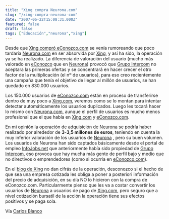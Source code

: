 ```yaml
---
title: "Xing compra Neurona.com"
slug: "/xing-compra-neurona-com"
date: "2007-06-22T15:08:31.000Z"
featured: false
draft: false
tags: ["Educación","neurona","xing"]
---
```


Desde que [Xing compró eConozco.com](http://www.carlosblanco.com/2007/03/26/xing-compra-econozco-com/) se venía rumoreando que poco tardaría [Neurona.com](http://www.neurona.com/) en ser absorvida por [Xing](http://www.xing.com/), y así ha sido, la operación ya se ha realizado. La diferencia de valoración del usuario (mucho más valorado en [eConozco](http://www.econozco.com/) que en [Neurona](http://www.neurona.com/)) provocó que [Grupo Intercom](http://www.grupointercom.com/) no aceptara las primeras ofertas y se concentrará en hacer crecer el otro factor de la multiplicación (el nº de usuarios), para eso creo recientemente una campaña que tenía el objetivo de llegar al millón de usuarios, se han quedado en 830.000 usuarios.

Los 150.000 usuarios de [eConozco.com](http://www.conozco.com/) están en proceso de transferirse dentro de muy poco a [Xing.com](http://www.xing.com/), veremos como se lo montan para intentar detectar automáticamente los usuarios duplicados. Luego les tocará hacer lo mismo con [Neurona.com](http://www.neurona.com/), aunque el perfil de usuarios es mucho menos profesional que el que había en [Xing.com](http://www.xing.com/) y [eConozco.com](http://www.econozco.com/).

En mi opinión la operación de adquisición de [Neurona](http://www.neurona.com/) se podría haber realizado por alrededor de **3-3,5 millones de euros**, teniendo en cuenta la muy inferior valoración de los usuarios de [Neurona](http://www.neurona.com/) , pero su buen volumen. Los usuarios de Neurona han sido captados básicamente desde el portal de empleo [InfoJobs.net](http://www.infojobs.net/) que anteriormente había sido propiedad de [Grupo Intercom](http://www.grupointercom.com/), eso provoca que hay mucha más gente de perfil bajo y medio que no directivos o emprendedores (como si ocurria en [eConozco.com](http://www.conozco.com/)).

En el [blog de Xing](http://blog.xing.com/2007/06/our-dedication-.html) no dan cifrás de la operación, desconozco si el hecho de que sea una empresa cotizada les obliga a poner a posteriori información del precio de adquisición, en su día NO lo hicieron con la compra de eConozco.com. Particularmente pienso que les va a costar convertir los usuarios de [Neurona](http://www.neurona.com/) a usuarios de pago de [Xing.com](http://www.xing.com/), pero seguro que a nivel cotización bursatil de la acción la operación tiene sus efectos positivos y se paga sola.

Vía [Carlos Blanco](http://www.carlosblanco.com/2007/06/22/xing-compra-neurona-com/)
